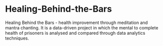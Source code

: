 # Healing-Behind-the-Bars
Healing Behind the Bars - health improvement through meditation and mantra chanting. It is a data-driven project in which the mental to complete health of prisoners is analysed and compared through data analytics techniques.
